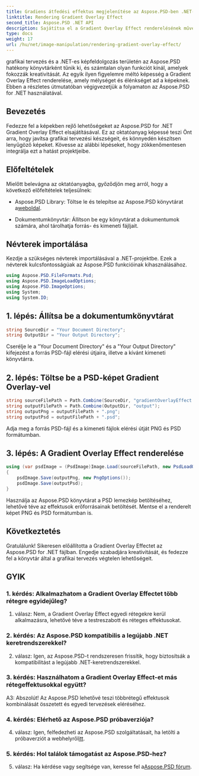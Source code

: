 ```yaml
---
title: Gradiens átfedési effektus megjelenítése az Aspose.PSD-ben .NET-hez
linktitle: Rendering Gradient Overlay Effect
second_title: Aspose.PSD .NET API
description: Sajátítsa el a Gradient Overlay Effect renderelésének művészetét az Aspose.PSD for .NET-ben. Növelje grafikai tervezési készségeit ezzel a lépésről lépésre bemutató oktatóanyaggal.
type: docs
weight: 17
url: /hu/net/image-manipulation/rendering-gradient-overlay-effect/
---
```

grafikai tervezés és a .NET-es képfeldolgozás területén az Aspose.PSD hatékony könyvtárként tűnik ki, és számtalan olyan funkciót kínál, amelyek fokozzák kreativitását. Az egyik ilyen figyelemre méltó képesség a Gradient Overlay Effect renderelése, amely mélységet és élénkséget ad a képeknek. Ebben a részletes útmutatóban végigvezetjük a folyamaton az Aspose.PSD for .NET használatával.

## Bevezetés

Fedezze fel a képekben rejlő lehetőségeket az Aspose.PSD for .NET Gradient Overlay Effect elsajátításával. Ez az oktatóanyag képessé teszi Önt arra, hogy javítsa grafikai tervezési készségeit, és könnyedén készítsen lenyűgöző képeket. Kövesse az alábbi lépéseket, hogy zökkenőmentesen integrálja ezt a hatást projektjeibe.

## Előfeltételek

Mielőtt belevágna az oktatóanyagba, győződjön meg arról, hogy a következő előfeltételek teljesülnek:

- Aspose.PSD Library: Töltse le és telepítse az Aspose.PSD könyvtárat a[weboldal](https://releases.aspose.com/psd/net/).

- Dokumentumkönyvtár: Állítson be egy könyvtárat a dokumentumok számára, ahol tárolhatja forrás- és kimeneti fájljait.

## Névterek importálása

Kezdje a szükséges névterek importálásával a .NET-projektbe. Ezek a névterek kulcsfontosságúak az Aspose.PSD funkcióinak kihasználásához.

```csharp
using Aspose.PSD.FileFormats.Psd;
using Aspose.PSD.ImageLoadOptions;
using Aspose.PSD.ImageOptions;
using System;
using System.IO;
```

## 1. lépés: Állítsa be a dokumentumkönyvtárat

```csharp
string SourceDir = "Your Document Directory";
string OutputDir = "Your Output Directory";
```

Cserélje le a "Your Document Directory" és a "Your Output Directory" kifejezést a forrás PSD-fájl elérési útjaira, illetve a kívánt kimeneti könyvtárra.

## 2. lépés: Töltse be a PSD-képet Gradient Overlay-vel

```csharp
string sourceFilePath = Path.Combine(SourceDir, "gradientOverlayEffect.psd");
string outputFilePath = Path.Combine(OutputDir, "output");
string outputPng = outputFilePath + ".png";
string outputPsd = outputFilePath + ".psd";
```

Adja meg a forrás PSD-fájl és a kimeneti fájlok elérési útját PNG és PSD formátumban.

## 3. lépés: A Gradient Overlay Effect renderelése

```csharp
using (var psdImage = (PsdImage)Image.Load(sourceFilePath, new PsdLoadOptions() { LoadEffectsResource = true }))
{
    psdImage.Save(outputPng, new PngOptions());
    psdImage.Save(outputPsd);
}
```

Használja az Aspose.PSD könyvtárat a PSD lemezkép betöltéséhez, lehetővé téve az effektusok erőforrásainak betöltését. Mentse el a renderelt képet PNG és PSD formátumban is.

## Következtetés

Gratulálunk! Sikeresen előállította a Gradient Overlay Effectet az Aspose.PSD for .NET fájlban. Engedje szabadjára kreativitását, és fedezze fel a könyvtár által a grafikai tervezés végtelen lehetőségeit.

## GYIK

### 1. kérdés: Alkalmazhatom a Gradient Overlay Effectet több rétegre egyidejűleg?

1. válasz: Nem, a Gradient Overlay Effect egyedi rétegekre kerül alkalmazásra, lehetővé téve a testreszabott és réteges effektusokat.

### 2. kérdés: Az Aspose.PSD kompatibilis a legújabb .NET keretrendszerekkel?

2. válasz: Igen, az Aspose.PSD-t rendszeresen frissítik, hogy biztosítsák a kompatibilitást a legújabb .NET-keretrendszerekkel.

### 3. kérdés: Használhatom a Gradient Overlay Effect-et más rétegeffektusokkal együtt?

A3: Abszolút! Az Aspose.PSD lehetővé teszi többrétegű effektusok kombinálását összetett és egyedi tervezések eléréséhez.

### 4. kérdés: Elérhető az Aspose.PSD próbaverziója?

 4. válasz: Igen, felfedezheti az Aspose.PSD szolgáltatásait, ha letölti a próbaverziót a webhelyről[itt](https://releases.aspose.com/).

### 5. kérdés: Hol találok támogatást az Aspose.PSD-hez?

 5. válasz: Ha kérdése vagy segítsége van, keresse fel a[Aspose.PSD fórum](https://forum.aspose.com/c/psd/34).